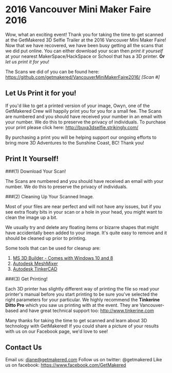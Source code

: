 # 2016 Vancouver Mini Maker Faire 2016

Wow, what an exciting event!  Thank you for taking the time to get scanned at the GetMakered 3D Selfie Trailer at the 2016 Vancouver Mini Maker Faire!  Now that we have recovered, we have been busy getting all the scans that we did put online.  You can either download your scan then _print it yourself_ at your nearest MakerSpace/HackSpace or School that has a 3D printer.  **Or** _let us print it for you_!

The Scans we did of you can be found here:
https://github.com/getmakered/VancouverMiniMakerFaire2016/ _[Scan #]_

## Let Us Print it for you!

If you'd like to get a printed version of your image, Owyn, one of the GetMakered Crew will happily print you for you for a small fee.  The Scans are numbered and you should have received your number in an email with your number. We do this to preserve the privacy of individuals. To purchase your print please click here: 
http://buya3dselfie.strikingly.com/

By purchasing a print you will be helping support our ongoing efforts to bring more 3D Adventures to the Sunshine Coast, BC!  Thank you!

## Print It Yourself!

###(1) Download Your Scan!

The Scans are numbered and you should have received an email with your number. We do this to preserve the privacy of individuals.

###(2) Cleaning Up Your Scanned Image.

Most of your files are near perfect and will not have any issues, but if you see extra floaty bits in your scan or a hole in your head, you might want to clean the image up a bit.

We usually try and delete any floating items or bizarre shapes that might have accidentally been added to your image. It's quite easy to remove and it should be cleaned up prior to printing.

Some tools that can be used for cleanup are:

1. [MS 3D Builder - Comes with Windows 10 and 8](https://www.microsoft.com/en-ca/store/apps/3d-builder/9wzdncrfj3t6)
2. [Autodesk MeshMixer](http://www.meshmixer.com)
3. [Autodesk TinkerCAD](http://www.tinkercad.com)

###(3) Get Printing!

Each 3D printer has slightly different way of printing the file so read your printer's manual before you start printing to be sure you've selected the right parameters for your particular. We highly recommend the **Tinkerine Ditto Pro** which you saw us printing with at the event. They are Vancouver-based and have great technical support too: http://www.tinkerine.com

Many thanks for taking the time to get scanned and learn about 3D technology with GetMakered! If you could share a picture of your results with us on our Facebook page, we'd love to see!

## Contact Us
Email us: diane@getmakered.com Follow us on twitter: @getmakered Like us on facebook: https://www.facebook.com/GetMakered
